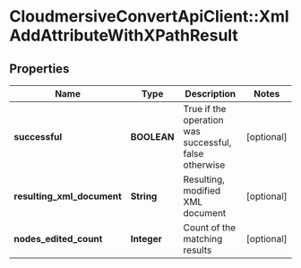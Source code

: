 # CloudmersiveConvertApiClient::XmlAddAttributeWithXPathResult

## Properties
Name | Type | Description | Notes
------------ | ------------- | ------------- | -------------
**successful** | **BOOLEAN** | True if the operation was successful, false otherwise | [optional] 
**resulting_xml_document** | **String** | Resulting, modified XML document | [optional] 
**nodes_edited_count** | **Integer** | Count of the matching results | [optional] 


